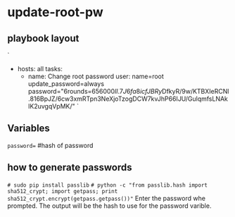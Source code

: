 # update-root-pw

## playbook layout
`
- hosts: all
  tasks:
  - name: Change root password
    user: 
      name=root 
      update_password=always 
      password="$6$rounds=656000$Il.7J6fa8icfJBRy$DfkyR/9w/KTBXIeRCNl.816BpJZ/6cw3xmRTpn3NeXjoTzogDCW7kvJhP66IJU/GulqmfsLNAklK2uvgqVpMK/"
`

## Variables
`password=`    #hash of password

## how to generate passwords

`# sudo pip install passlib`
`# python -c "from passlib.hash import sha512_crypt; import getpass; print sha512_crypt.encrypt(getpass.getpass())"`
Enter the password whe  prompted. The output will be the hash to use for the password varible.
